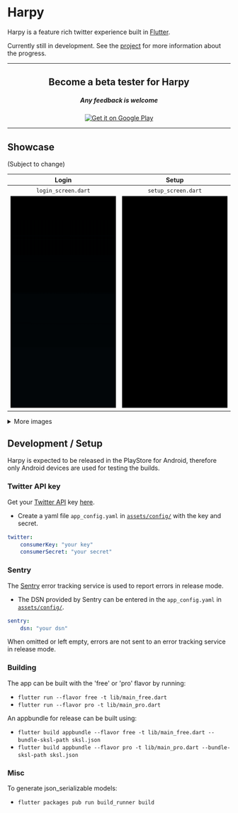 # Harpy

Harpy is a feature rich twitter experience built in
[Flutter](https://flutter.dev/).

Currently still in development. See the
[project](https://github.com/robertodoering/harpy/projects/1) for more
information about the progress.

---

<center>

## Become a beta tester for Harpy

##### Any feedback is welcome

[<img alt='Get it on Google Play'
src='https://play.google.com/intl/en_us/badges/static/images/badges/en_badge_web_generic.png'
width="200"/>](https://play.google.com/apps/testing/com.robertodoering.harpy.free)
</center>

---

## Showcase

(Subject to change)

| Login | Setup |
| :---: | :---: |
| `login_screen.dart` | `setup_screen.dart` |
| ![Login screen](media/login_screen.gif) | ![Setup screen](media/setup_screen.gif) |

<details>
  <summary>More images</summary>
  
  | Home | User profile | Theme selection |
  | :---: | :---: | :---: |
  | ![Home screen](media/home_screen.png) | ![User profile](media/user_profile.png) | ![Theme selection](media/theme_selection.png) |
</details>

## Development / Setup

Harpy is expected to be released in the PlayStore for Android, therefore only
Android devices are used for testing the builds.

### Twitter API key

Get your [Twitter API](https://developer.twitter.com/en/docs) key
[here](https://developer.twitter.com/en/apply-for-access).

- Create a yaml file `app_config.yaml` in [`assets/config/`](assets/config) with
  the key and secret.

```yaml
twitter:
    consumerKey: "your key"
    consumerSecret: "your secret"
```

### Sentry

The [Sentry](https://sentry.io) error tracking service is used to report errors
in release mode.

- The DSN provided by Sentry can be entered in the `app_config.yaml` in
  [`assets/config/`](assets/config).

```yaml
sentry:
    dsn: "your dsn"
```

When omitted or left empty, errors are not sent to an error tracking service in
release mode.

### Building

The app can be built with the 'free' or 'pro' flavor by running:

- `flutter run --flavor free -t lib/main_free.dart`
- `flutter run --flavor pro -t lib/main_pro.dart`

An appbundle for release can be built using:

- `flutter build appbundle --flavor free -t lib/main_free.dart --bundle-sksl-path sksl.json`
- `flutter build appbundle --flavor pro -t lib/main_pro.dart --bundle-sksl-path sksl.json`

### Misc

To generate json_serializable models:

- `flutter packages pub run build_runner build`
